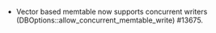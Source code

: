 * Vector based memtable now supports concurrent writers (DBOptions::allow_concurrent_memtable_write) #13675.
